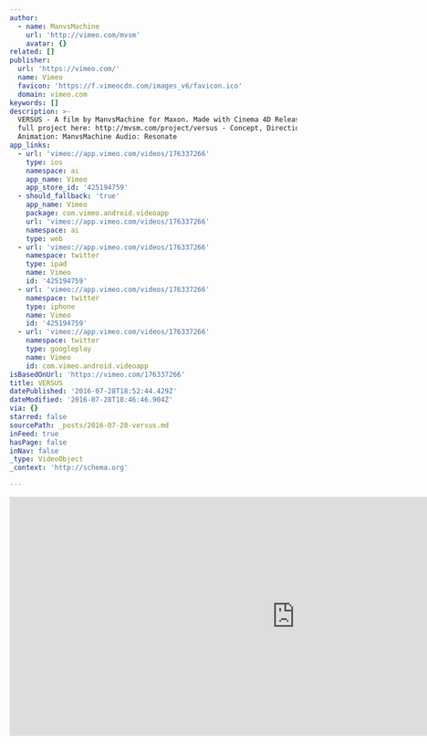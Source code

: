 ```yaml
---
author:
  - name: ManvsMachine
    url: 'http://vimeo.com/mvsm'
    avatar: {}
related: []
publisher:
  url: 'https://vimeo.com/'
  name: Vimeo
  favicon: 'https://f.vimeocdn.com/images_v6/favicon.ico'
  domain: vimeo.com
keywords: []
description: >-
  VERSUS - A film by ManvsMachine for Maxon. Made with Cinema 4D Release 18. See
  full project here: http://mvsm.com/project/versus - Concept, Direction &
  Animation: ManvsMachine Audio: Resonate
app_links:
  - url: 'vimeo://app.vimeo.com/videos/176337266'
    type: ios
    namespace: ai
    app_name: Vimeo
    app_store_id: '425194759'
  - should_fallback: 'true'
    app_name: Vimeo
    package: com.vimeo.android.videoapp
    url: 'vimeo://app.vimeo.com/videos/176337266'
    namespace: ai
    type: web
  - url: 'vimeo://app.vimeo.com/videos/176337266'
    namespace: twitter
    type: ipad
    name: Vimeo
    id: '425194759'
  - url: 'vimeo://app.vimeo.com/videos/176337266'
    namespace: twitter
    type: iphone
    name: Vimeo
    id: '425194759'
  - url: 'vimeo://app.vimeo.com/videos/176337266'
    namespace: twitter
    type: googleplay
    name: Vimeo
    id: com.vimeo.android.videoapp
isBasedOnUrl: 'https://vimeo.com/176337266'
title: VERSUS
datePublished: '2016-07-28T18:52:44.429Z'
dateModified: '2016-07-28T18:46:46.904Z'
via: {}
starred: false
sourcePath: _posts/2016-07-28-versus.md
inFeed: true
hasPage: false
inNav: false
_type: VideoObject
_context: 'http://schema.org'

---
```

<iframe src="https://cdn.embedly.com/widgets/media.html?src=https%3A%2F%2Fplayer.vimeo.com%2Fvideo%2F176337266&amp;url=https%3A%2F%2Fvimeo.com%2F176337266&amp;image=http%3A%2F%2Fi.vimeocdn.com%2Fvideo%2F583572617_1280.jpg&amp;key=b7d04c9b404c499eba89ee7072e1c4f7&amp;type=text%2Fhtml&amp;schema=vimeo" width="1000" height="419" scrolling="no" frameborder="0" allowfullscreen="" style=""></iframe>